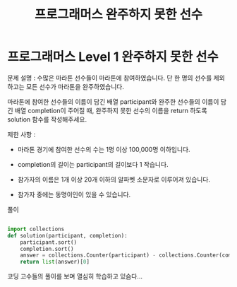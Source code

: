 ﻿---
title: 프로그래머스 완주하지 못한 선수
categories: 
  - Algorithm
tags:
  - Algorithm
last_modified_at: 2022-01-18T15:00:00+09:00
toc: true
---
# 프로그래머스 Level 1 완주하지 못한 선수

문제 설명 : 수많은 마라톤 선수들이 마라톤에 참여하였습니다. 단 한 명의 선수를 제외하고는 모든 선수가 마라톤을 완주하였습니다.

마라톤에 참여한 선수들의 이름이 담긴 배열 participant와 완주한 선수들의 이름이 담긴 배열 completion이 주어질 때, 완주하지 못한 선수의 이름을 return 하도록 solution 함수를 작성해주세요.


제한 사항 : 

- 마라톤 경기에 참여한 선수의 수는 1명 이상 100,000명 이하입니다.


- completion의 길이는 participant의 길이보다 1 작습니다.


- 참가자의 이름은 1개 이상 20개 이하의 알파벳 소문자로 이루어져 있습니다.


- 참가자 중에는 동명이인이 있을 수 있습니다.


풀이


```python

import collections
def solution(participant, completion):
    participant.sort()
    completion.sort()
    answer = collections.Counter(participant) - collections.Counter(completion)
    return list(answer)[0]

```


코딩 고수들의 풀이를 보며 열심히 학습하고 있슴다...

